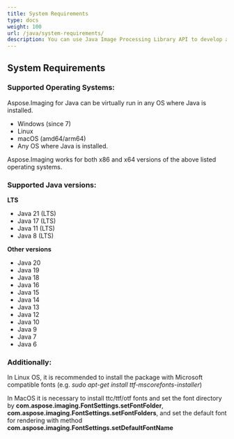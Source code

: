 ```yaml
---
title: System Requirements
type: docs
weight: 100
url: /java/system-requirements/
description: You can use Java Image Processing Library API to develop applications in any development environment that targets the Java platform.
---
```


## **System Requirements**
### **Supported Operating Systems:**
Aspose.Imaging for Java can be virtually run in any OS where Java is installed.

- Windows (since 7)
- Linux
- macOS (amd64/arm64)
- Any OS where Java is installed.

Aspose.Imaging works for both x86 and x64 versions of the above listed operating systems.

### Supported Java versions:

**LTS**
- Java 21 (LTS)
- Java 17 (LTS)
- Java 11 (LTS)
- Java 8  (LTS)

**Other versions**
- Java 20
- Java 19
- Java 18
- Java 16
- Java 15
- Java 14
- Java 13
- Java 12
- Java 10
- Java 9
- Java 7
- Java 6

### **Additionally:**
In Linux OS, it is recommended to install the package with Microsoft compatible fonts (e.g. *sudo apt-get install ttf-mscorefonts-installer*)

In MacOS it is necessary to install ttc/ttf/otf fonts and set the font directory by **com.aspose.imaging.FontSettings.setFontFolder**, **com.aspose.imaging.FontSettings.setFontFolders**, and set the default font for rendering with method **com.aspose.imaging.FontSettings.setDefaultFontName**
